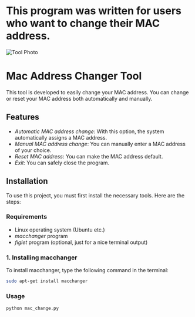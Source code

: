 # This program was written for users who want to change their MAC address.
![Tool Photo]("photo-1.jpeg")
# Mac Address Changer Tool

This tool is developed to easily change your MAC address. You can change or reset your MAC address both automatically and manually.

## Features

- *Automatic MAC address change*: With this option, the system automatically assigns a MAC address.
- *Manual MAC address change*: You can manually enter a MAC address of your choice.
- *Reset MAC address*: You can make the MAC address default.
- *Exit*: You can safely close the program.

## Installation

To use this project, you must first install the necessary tools. Here are the steps:

### Requirements
- Linux operating system (Ubuntu etc.)
- *macchanger* program
- *figlet* program (optional, just for a nice terminal output)

### 1. Installing macchanger

To install macchanger, type the following command in the terminal:

```bash
sudo apt-get install macchanger
```
### Usage
```bash
python mac_change.py
```
